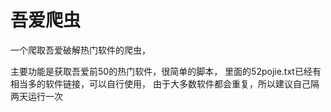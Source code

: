 # 吾爱爬虫
一个爬取吾爱破解热门软件的爬虫，

主要功能是获取吾爱前50的热门软件，很简单的脚本，
里面的52pojie.txt已经有相当多的软件链接，可以自行使用，
由于大多数软件都会重复，所以建议自己隔两天运行一次
